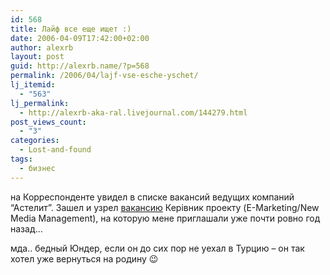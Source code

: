 ```yaml
---
id: 568
title: Лайф все еще ищет :)
date: 2006-04-09T17:42:00+02:00
author: alexrb
layout: post
guid: http://alexrb.name/?p=568
permalink: /2006/04/lajf-vse-esche-yschet/
lj_itemid:
  - "563"
lj_permalink:
  - http://alexrb-aka-ral.livejournal.com/144279.html
post_views_count:
  - "3"
categories:
  - Lost-and-found
tags:
  - бизнес
---
```

на Корреспонденте увидел в списке вакансий ведущих компаний &#8220;Астелит&#8221;. Зашел и узрел <a href="http://ukrjob.net/view/vacancy/197846/" target="_blank">вакансию</a> Керівник проекту (E-Marketing/New Media Management), на которую мене приглашали уже почти ровно год назад&#8230;

мда.. бедный Юндер, если он до сих пор не уехал в Турцию &#8211; он так хотел уже вернуться на родину 😉